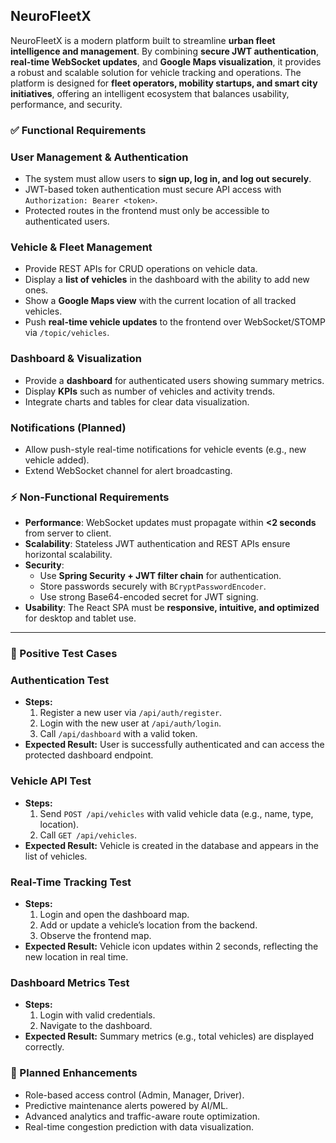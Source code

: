 ## NeuroFleetX  

NeuroFleetX is a modern platform built to streamline **urban fleet intelligence and management**. By combining **secure JWT authentication**, **real-time WebSocket updates**, and **Google Maps visualization**, it provides a robust and scalable solution for vehicle tracking and operations. The platform is designed for **fleet operators, mobility startups, and smart city initiatives**, offering an intelligent ecosystem that balances usability, performance, and security.  

### ✅ Functional Requirements  

### User Management & Authentication  
- The system must allow users to **sign up, log in, and log out securely**.  
- JWT-based token authentication must secure API access with `Authorization: Bearer <token>`.  
- Protected routes in the frontend must only be accessible to authenticated users.  

### Vehicle & Fleet Management  
- Provide REST APIs for CRUD operations on vehicle data.  
- Display a **list of vehicles** in the dashboard with the ability to add new ones.  
- Show a **Google Maps view** with the current location of all tracked vehicles.  
- Push **real-time vehicle updates** to the frontend over WebSocket/STOMP via `/topic/vehicles`.  

### Dashboard & Visualization  
- Provide a **dashboard** for authenticated users showing summary metrics.  
- Display **KPIs** such as number of vehicles and activity trends.  
- Integrate charts and tables for clear data visualization.  

### Notifications (Planned)  
- Allow push-style real-time notifications for vehicle events (e.g., new vehicle added).  
- Extend WebSocket channel for alert broadcasting.  


### ⚡ Non-Functional Requirements  

- **Performance**: WebSocket updates must propagate within **<2 seconds** from server to client.  
- **Scalability**: Stateless JWT authentication and REST APIs ensure horizontal scalability.  
- **Security**:  
  - Use **Spring Security + JWT filter chain** for authentication.  
  - Store passwords securely with `BCryptPasswordEncoder`.  
  - Use strong Base64-encoded secret for JWT signing.  
- **Usability**: The React SPA must be **responsive, intuitive, and optimized** for desktop and tablet use.  

---

### 🧪 Positive Test Cases  

### Authentication Test  
- **Steps:**  
  1. Register a new user via `/api/auth/register`.  
  2. Login with the new user at `/api/auth/login`.  
  3. Call `/api/dashboard` with a valid token.  
- **Expected Result:** User is successfully authenticated and can access the protected dashboard endpoint.  

### Vehicle API Test  
- **Steps:**  
  1. Send `POST /api/vehicles` with valid vehicle data (e.g., name, type, location).  
  2. Call `GET /api/vehicles`.  
- **Expected Result:** Vehicle is created in the database and appears in the list of vehicles.  

### Real-Time Tracking Test  
- **Steps:**  
  1. Login and open the dashboard map.  
  2. Add or update a vehicle’s location from the backend.  
  3. Observe the frontend map.  
- **Expected Result:** Vehicle icon updates within 2 seconds, reflecting the new location in real time.  

### Dashboard Metrics Test  
- **Steps:**  
  1. Login with valid credentials.  
  2. Navigate to the dashboard.  
- **Expected Result:** Summary metrics (e.g., total vehicles) are displayed correctly.  

### 🔮 Planned Enhancements  
- Role-based access control (Admin, Manager, Driver).  
- Predictive maintenance alerts powered by AI/ML.  
- Advanced analytics and traffic-aware route optimization.  
- Real-time congestion prediction with data visualization.  


